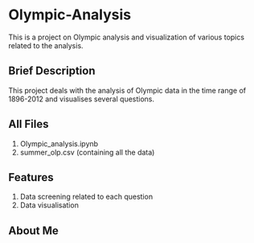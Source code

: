 # Olympic-Analysis
This is a project on Olympic analysis and visualization of various topics related to the analysis.

## Brief Description
This project deals with the analysis of Olympic data in the time range of 1896-2012 and visualises several questions.

## All Files
1. Olympic_analysis.ipynb
2. summer_olp.csv (containing all the data)

## Features
1. Data screening related to each question
2. Data visualisation

## About Me


